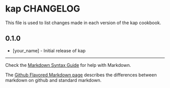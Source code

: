 # kap CHANGELOG

This file is used to list changes made in each version of the kap cookbook.

## 0.1.0
- [your_name] - Initial release of kap

- - -
Check the [Markdown Syntax Guide](http://daringfireball.net/projects/markdown/syntax) for help with Markdown.

The [Github Flavored Markdown page](http://github.github.com/github-flavored-markdown/) describes the differences between markdown on github and standard markdown.
